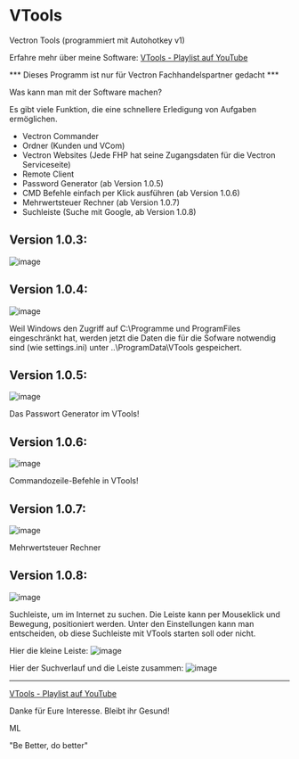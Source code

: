 # VTools
Vectron Tools (programmiert mit Autohotkey v1)

Erfahre mehr über meine Software:
[VTools - Playlist auf YouTube](https://www.youtube.com/watch?v=0f-ujH2TgVE&list=PLqPKdH_vlxhasba3a1P2KygGW8DcWLCQ-&ab_channel=MichaelLepori)

*** Dieses Programm ist nur für Vectron Fachhandelspartner gedacht ***

Was kann man mit der Software machen?

Es gibt viele Funktion, die eine schnellere Erledigung von Aufgaben ermöglichen.

- Vectron Commander
- Ordner (Kunden und VCom)
- Vectron Websites (Jede FHP hat seine Zugangsdaten für die Vectron Serviceseite)
- Remote Client
- Password Generator (ab Version 1.0.5)
- CMD Befehle einfach per Klick ausführen (ab Version 1.0.6)
- Mehrwertsteuer Rechner (ab Version 1.0.7)
- Suchleiste (Suche mit Google, ab Version 1.0.8)

## Version 1.0.3:
![image](https://user-images.githubusercontent.com/39479918/167264851-5de1d50f-debd-4854-9b2a-d7be69db30e6.png)

## Version 1.0.4:
![image](https://user-images.githubusercontent.com/39479918/188323585-d20d754d-49c9-4c57-acfc-134a0c34bf27.png)

Weil Windows den Zugriff auf C:\Programme und ProgramFiles eingeschränkt hat, werden jetzt die Daten die für die Sofware notwendig sind (wie settings.ini) unter ..\ProgramData\VTools gespeichert.

## Version 1.0.5:
![image](https://user-images.githubusercontent.com/39479918/190927262-4542d64a-832e-46ad-8a85-40ad5455b10e.png)

Das Passwort Generator im VTools!

## Version 1.0.6:
![image](https://user-images.githubusercontent.com/39479918/196228706-20633714-9566-44a7-98fa-8be84444300e.png)

Commandozeile-Befehle in VTools!

## Version 1.0.7:
![image](https://github.com/MichaelLepori/VTools/assets/39479918/1dab6c77-7fcd-4a31-b953-30332bfd6fdf)


Mehrwertsteuer Rechner

## Version 1.0.8:
![image](https://github.com/MichaelLepori/VTools/assets/39479918/7df72e2a-5f7c-4665-a547-27fe013e9f19)

Suchleiste, um im Internet zu suchen. Die Leiste kann per Mouseklick und Bewegung, positioniert werden.
Unter den Einstellungen kann man entscheiden, ob diese Suchleiste mit VTools starten soll oder nicht.

Hier die kleine Leiste:
![image](https://github.com/MichaelLepori/VTools/assets/39479918/520e0b0f-3964-4a5c-a5c6-28b44df0a059)

Hier der Suchverlauf und die Leiste zusammen:
![image](https://github.com/MichaelLepori/VTools/assets/39479918/f5da25e4-6033-4f2f-af63-a92eee3c3709)

---

[VTools - Playlist auf YouTube](https://www.youtube.com/watch?v=0f-ujH2TgVE&list=PLqPKdH_vlxhasba3a1P2KygGW8DcWLCQ-&ab_channel=MichaelLepori)

Danke für Eure Interesse. Bleibt ihr Gesund!

ML

"Be Better, do better"





